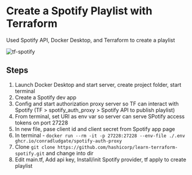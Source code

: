 # Create a Spotify Playlist with Terraform

Used Spotify API, Docker Desktop, and Terraform to create a playlist

![tf-spotify](https://user-images.githubusercontent.com/10605985/150623423-30bf18a6-e9ba-418e-b5c3-02e6741b68ad.png)

## Steps
1. Launch Docker Desktop and start server, create project folder, start terminal 
2. Create a Spotify dev app
3. Config and start authorization proxy server so TF can interact with Spotify (TF > spotify_auth_proxy > Spotify API to publish playlist)
4. From terminal, set URI as env var so server can serve SPotify access tokens on port 27228
5. In new file, pase client id and client secret from Spotify app page
6. In terminal - `docker run --rm -it -p 27228:27228 --env-file ./.env ghcr.io/conradludgate/spotify-auth-proxy`
7. Clone `git clone https://github.com/hashicorp/learn-terraform-spotify.git` and change into dir
8. Edit main.tf, Add api key, Install/init Spotify provider, tf apply to create playlist
